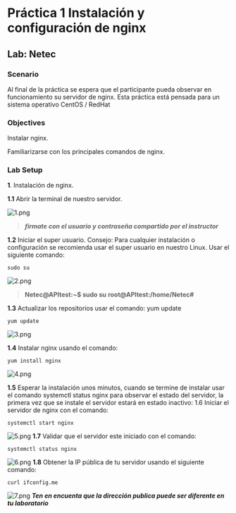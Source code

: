 
# Práctica 1 Instalación y configuración de nginx
## Lab: Netec
  
### Scenario
  
Al final de la práctica se espera que el participante pueda observar en funcionamiento su servidor de nginx. 
Esta práctica está pensada para un sistema operativo CentOS / RedHat

### Objectives
  
Instalar nginx.

Familiarizarse con los principales comandos de nginx.

### Lab Setup

**1**. Instalación de nginx.

**1.1** Abrir la terminal de nuestro servidor. 

![1.png](../Imagenes/image001.png)

>***firmate con el usuario y contraseña compartido por el instructor***

**1.2**	Iniciar el super usuario. Consejo: Para cualquier instalación o configuración se recomienda usar el super usuario en nuestro Linux. 
Usar el siguiente comando:
~~~
sudo su
~~~
![2.png](../Imagenes/image003.png)
>**Netec@APItest:~$ sudo su**
>**root@APItest:/home/Netec#**

**1.3**	Actualizar los repositorios usar el comando: yum update
~~~
yum update
~~~ 
![3.png](../Imagenes/image005.png)

**1.4**	Instalar nginx usando el comando:
~~~
yum install nginx
~~~
![4.png](../Imagenes/image007.png) 

**1.5**	Esperar la instalación unos minutos, cuando se termine de instalar usar el comando systemctl status nginx para observar el estado del servidor, la primera vez que se instale el servidor estará en estado inactivo: 
1.6	Iniciar el servidor de nginx con el comando: 

~~~
systemctl start nginx
~~~
![5.png](../Imagenes/image011.png)
**1.7** Validar que el servidor este iniciado con el comando: 
~~~
systemctl status nginx
~~~
![6.png](../Imagenes/image013.png)
**1.8**	Obtener la IP pública de tu servidor usando el siguiente comando:
~~~
curl ifconfig.me
~~~
 ![7.png](../Imagenes/image015.png)
 ***Ten en encuenta que la dirección publica puede ser diferente en tu laboratorio***
